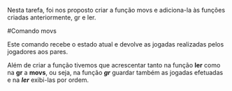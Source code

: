 Nesta tarefa, foi nos proposto criar a função movs e adiciona-la às funções criadas anteriormente,
gr e ler.

#Comando movs

Este comando recebe o estado atual e devolve as jogadas realizadas pelos jogadores aos pares.

Além de criar a função tivemos que acrescentar tanto na função **ler** como na **gr** a **movs**, ou seja,
na função ***gr*** guardar também as jogadas efetuadas e na ***ler*** exibi-las por ordem.
